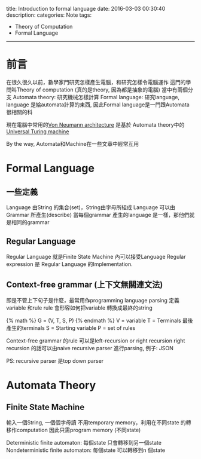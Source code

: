 title: Introduction to formal language
date: 2016-03-03 00:30:40
description:
categories: Note
tags:
- Theory of Computation
- Formal Language
---

# 前言
在很久很久以前，數學家門研究怎樣產生電腦，和研究怎樣令電腦運作
這門的學問叫Theory of computation (真的是theory, 因為都是抽象的電腦)
當中有兩個分支
Automata theory: 研究機械怎樣計算
Formal language: 研究language, language 是給automata計算的東西, 因此Formal language是一門跟Automata 很相關的科

現在電腦中常用的[Von Neumann architecture](https://en.wikipedia.org/wiki/Von_Neumann_architecture) 是基於 Automata theory中的 [Universal Turing machine](https://en.wikipedia.org/wiki/Universal_Turing_machine)

By the way, Automata和Machine在一些文章中經常互用


# Formal Language

## 一些定義

Language 由String 的集合(set)，String由字母所組成
Language 可以由Grammar 所產生(describe)
當每個grammar 產生的language 是一樣，那他們就是相同的grammar


## Regular Language

Regular Language 就是Finite State Machine 內可以接受Language
Regular expression 是 Regular Language 的Implementation.

## Context-free grammar (上下文無關連文法)
即是不管上下句子是什麼，最常用作programming language parsing
定義variable 和rule
rule 會形容如何把variable 轉換成最終的string

{% math %}
G = (V, T, S, P)
{% endmath %}
V = variable 
T = Terminals 最後產生的terminals
S = Starting variable
P = set of rules

Context-free grammar 的rule 可以是left-recursion or right recursion
right recursion 的話可以由naive recursive parser 進行parsing, 例子: JSON

PS: recursive parser 是top down parser

# Automata Theory

## Finite State Machine
輸入一個String, 一個個字母讀
不用temporary memory，利用在不同state 的轉移作computation
因此只需program memory (不同state)

Deterministic finite automaton: 每個state 只會轉移到另一個state
Nondeterministic finite automaton: 每個state 可以轉移到n 個state


